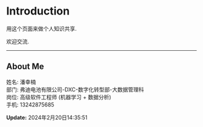 # Introduction

用这个页面来做个人知识共享.

欢迎交流.

---

## About Me

姓名: 潘幸楠  
部门: 弗迪电池有限公司-DXC-数字化转型部-大数据管理科  
岗位: 高级软件工程师 (机器学习 + 数据分析)  
手机: 13242875685  

**Update:** 2024年2月20日14:35:51
